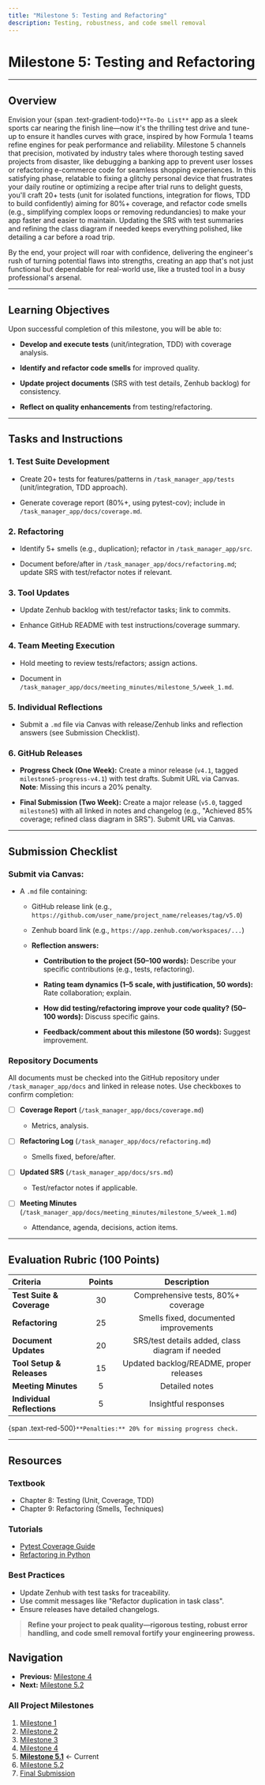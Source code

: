 ```yaml
---
title: "Milestone 5: Testing and Refactoring"
description: Testing, robustness, and code smell removal
---
```


# Milestone 5: Testing and Refactoring

---

## Overview
Envision your {span .text-gradient-todo}`**To-Do List**` app as a sleek sports car nearing the finish line—now it's the thrilling test drive and tune-up to ensure it handles curves with grace, inspired by how Formula 1 teams refine engines for peak performance and reliability. Milestone 5 channels that precision, motivated by industry tales where thorough testing saved projects from disaster, like debugging a banking app to prevent user losses or refactoring e-commerce code for seamless shopping experiences. In this satisfying phase, relatable to fixing a glitchy personal device that frustrates your daily routine or optimizing a recipe after trial runs to delight guests, you'll craft 20+ tests (unit for isolated functions, integration for flows, TDD to build confidently) aiming for 80%+ coverage, and refactor code smells (e.g., simplifying complex loops or removing redundancies) to make your app faster and easier to maintain. Updating the SRS with test summaries and refining the class diagram if needed keeps everything polished, like detailing a car before a road trip.

By the end, your project will roar with confidence, delivering the engineer's rush of turning potential flaws into strengths, creating an app that's not just functional but dependable for real-world use, like a trusted tool in a busy professional's arsenal.

---

## Learning Objectives

Upon successful completion of this milestone, you will be able to:

- **Develop and execute tests** (unit/integration, TDD) with coverage analysis.

- **Identify and refactor code smells** for improved quality.

- **Update project documents** (SRS with test details, Zenhub backlog) for consistency.

- **Reflect on quality enhancements** from testing/refactoring.

---

## Tasks and Instructions

### 1. Test Suite Development

- Create 20+ tests for features/patterns in `/task_manager_app/tests` (unit/integration, TDD approach).

- Generate coverage report (80%+, using pytest-cov); include in `/task_manager_app/docs/coverage.md`.

### 2. Refactoring

- Identify 5+ smells (e.g., duplication); refactor in `/task_manager_app/src`.

- Document before/after in `/task_manager_app/docs/refactoring.md`; update SRS with test/refactor notes if relevant.

### 3. Tool Updates

- Update Zenhub backlog with test/refactor tasks; link to commits.

- Enhance GitHub README with test instructions/coverage summary.

### 4. Team Meeting Execution

- Hold meeting to review tests/refactors; assign actions.

- Document in `/task_manager_app/docs/meeting_minutes/milestone_5/week_1.md`.

### 5. Individual Reflections

- Submit a `.md` file via Canvas with release/Zenhub links and reflection answers (see Submission Checklist).

### 6. GitHub Releases

- **Progress Check (One Week):** Create a minor release (`v4.1`, tagged `milestone5-progress-v4.1`) with test drafts. Submit URL via Canvas. **Note**: Missing this incurs a 20% penalty.

- **Final Submission (Two Week):** Create a major release (`v5.0`, tagged `milestone5`) with all linked in notes and changelog (e.g., "Achieved 85% coverage; refined class diagram in SRS"). Submit URL via Canvas.

---

## Submission Checklist

### Submit via Canvas:

- A `.md` file containing:

  - GitHub release link (e.g., `https://github.com/user_name/project_name/releases/tag/v5.0`)

  - Zenhub board link (e.g., `https://app.zenhub.com/workspaces/...`)

  - **Reflection answers:**

    - **Contribution to the project (50–100 words):** Describe your specific contributions (e.g., tests, refactoring).

    - **Rating team dynamics (1–5 scale, with justification, 50 words):** Rate collaboration; explain.

    - **How did testing/refactoring improve your code quality? (50–100 words):** Discuss specific gains.

    - **Feedback/comment about this milestone (50 words):** Suggest improvement.

### Repository Documents

All documents must be checked into the GitHub repository under `/task_manager_app/docs` and linked in release notes. Use checkboxes to confirm completion:

- [ ] **Coverage Report** (`/task_manager_app/docs/coverage.md`)

  - Metrics, analysis.

- [ ] **Refactoring Log** (`/task_manager_app/docs/refactoring.md`)

  - Smells fixed, before/after.

- [ ] **Updated SRS** (`/task_manager_app/docs/srs.md`)

  - Test/refactor notes if applicable.

- [ ] **Meeting Minutes** (`/task_manager_app/docs/meeting_minutes/milestone_5/week_1.md`)

  - Attendance, agenda, decisions, action items.

---

## Evaluation Rubric (100 Points)

| Criteria               | Points | Description                                   |
| :---------------------- | :------: | :----------------: |
| **Test Suite & Coverage**  | 30     | Comprehensive tests, 80%+ coverage            |
| **Refactoring**            | 25     | Smells fixed, documented improvements         |
| **Document Updates**       | 20     | SRS/test details added, class diagram if needed |
| **Tool Setup & Releases**  | 15     | Updated backlog/README, proper releases       |
| **Meeting Minutes**        | 5      | Detailed notes                                |
| **Individual Reflections** | 5      | Insightful responses                          |

{span .text-red-500}`**Penalties:** 20% for missing progress check.`

---

## Resources
### Textbook
- Chapter 8: Testing (Unit, Coverage, TDD)
- Chapter 9: Refactoring (Smells, Techniques)

### Tutorials
- [Pytest Coverage Guide](https://pytest-cov.readthedocs.io/en/latest/)
- [Refactoring in Python](https://refactoring.com/catalog/)

### Best Practices
- Update Zenhub with test tasks for traceability.
- Use commit messages like "Refactor duplication in task class".
- Ensure releases have detailed changelogs.

> **Refine your project to peak quality—rigorous testing, robust error handling, and code smell removal fortify your engineering prowess.**

## Navigation

- **Previous:** [Milestone 4](milestone-4)
- **Next:** [Milestone 5.2](milestone-5-2)

### All Project Milestones
1. [Milestone 1](milestone-1)
2. [Milestone 2](milestone-2)
3. [Milestone 3](milestone-3)
4. [Milestone 4](milestone-4)
5. **[Milestone 5.1](milestone-5-1)** ← Current
6. [Milestone 5.2](milestone-5-2)
7. [Final Submission](milestone-final-submission)
